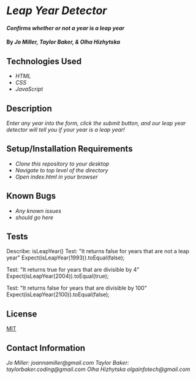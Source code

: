 # _Leap Year Detector_

#### _Confirms whether or not a year is a leap year_

#### By _**Jo Miller, Taylor Baker, & Olha Hizhytska**_

## Technologies Used

* _HTML_
* _CSS_
* _JavaScript_

## Description

_Enter any year into the form, click the submit button, and our leap year detector will tell you if your year is a leap year!_

## Setup/Installation Requirements

* _Clone this repository to your desktop_
* _Navigate to top level of the directory_
* _Open index.html in your browser_

## Known Bugs

* _Any known issues_
* _should go here_

## Tests

Describe: isLeapYear()
Test: "It returns false for years that are not a leap year"
Expect(isLeapYear(1993)).toEqual(false);

Test: "It returns true for years that are divisible by 4"
Expect(isLeapYear(2004)).toEqual(true);

Test: "It returns false for years that are divisible by 100"
Expect(isLeapYear(2100)).toEqual(false);

## License

[MIT](LICENSE.txt)

## Contact Information

_Jo Miller: joannamiller@gmail.com_
_Taylor Baker: taylorbaker.coding@gmail.com_
_Olha Hizhytska olgainfotech@gmail.com_
